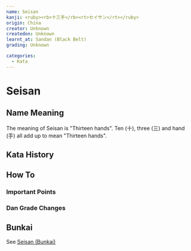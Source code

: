 ```yaml
---
name: Seisan
kanji: <ruby><rb>十三手</rb><rt>セイサン</rt></ruby>
origin: China
creator: Unknown
createdon: Unknown
learnt_at: Sandan (Black Belt)
grading: Unknown

categories:
  - Kata
---
```


# Seisan

<Infobox/>

## Name Meaning

The meaning of Seisan is "Thirteen hands". Ten (十), three (三) and hand (手) all add up to mean "Thirteen hands".

## Kata History

## How To

<Wiki-Video url="https://youtu.be/jXNjK_HuV1Y" />

### Important Points

### Dan Grade Changes

## Bunkai

See [Seisan (Bunkai)](/bunkai/seisan)
